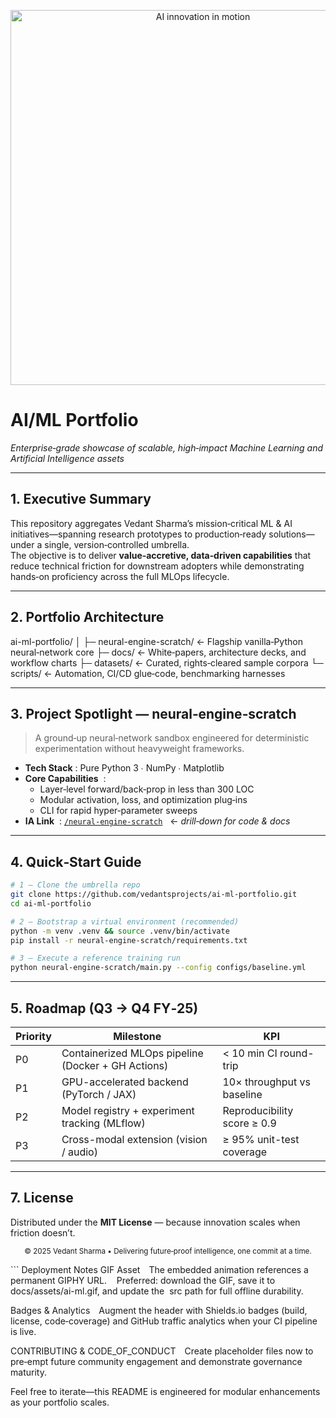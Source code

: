 <!-- README.md  – AI/ML Portfolio -->
<p align="center">
  <img src="https://media.giphy.com/media/26xBwdIuRJiAIqHwA/giphy.gif" alt="AI innovation in motion" width="600"/>
</p>

# **AI/ML Portfolio**  
_Enterprise‑grade showcase of scalable, high‑impact Machine Learning and Artificial Intelligence assets_

---

## 1. Executive Summary
This repository aggregates Vedant Sharma’s mission‑critical ML & AI initiatives—spanning research prototypes to production‑ready solutions—under a single, version‑controlled umbrella.  
The objective is to deliver **value‑accretive, data‑driven capabilities** that reduce technical friction for downstream adopters while demonstrating hands‑on proficiency across the full MLOps lifecycle.

---

## 2. Portfolio Architecture

ai-ml-portfolio/ │ ├─ neural-engine-scratch/ ← Flagship vanilla‑Python neural‑network core ├─ docs/ ← White‑papers, architecture decks, and workflow charts ├─ datasets/ ← Curated, rights‑cleared sample corpora └─ scripts/ ← Automation, CI/CD glue‑code, benchmarking harnesses

---

## 3. Project Spotlight — **neural‑engine‑scratch**
> A ground‑up neural‑network sandbox engineered for deterministic experimentation without heavyweight frameworks.

- **Tech Stack**&nbsp;: Pure Python 3 ∙ NumPy ∙ Matplotlib  
- **Core Capabilities**  :
  - Layer‑level forward/back‑prop in less than 300 LOC  
  - Modular activation, loss, and optimization plug‑ins  
  - CLI for rapid hyper‑parameter sweeps  
- **IA Link**  : [`/neural-engine-scratch`](./neural-engine-scratch/)   ← *drill‑down for code & docs*

---

## 4. Quick‑Start Guide
```bash
# 1 – Clone the umbrella repo
git clone https://github.com/vedantsprojects/ai-ml-portfolio.git
cd ai-ml-portfolio

# 2 – Bootstrap a virtual environment (recommended)
python -m venv .venv && source .venv/bin/activate
pip install -r neural-engine-scratch/requirements.txt

# 3 – Execute a reference training run
python neural-engine-scratch/main.py --config configs/baseline.yml

```

--- --- ----

## 5. Roadmap (Q3 → Q4 FY‑25)

| Priority | Milestone                                         | KPI                            |
|----------|---------------------------------------------------|--------------------------------|
| P0       | Containerized MLOps pipeline (Docker + GH Actions) | < 10 min CI round-trip         |
| P1       | GPU-accelerated backend (PyTorch / JAX)            | 10× throughput vs baseline     |
| P2       | Model registry + experiment tracking (MLflow)      | Reproducibility score ≥ 0.9    |
| P3       | Cross-modal extension (vision / audio)             | ≥ 95% unit-test coverage       |


---

## 7. License

Distributed under the **MIT License** — because innovation scales when friction doesn’t.

<p align="center"> <sub>© 2025 Vedant Sharma • Delivering future‑proof intelligence, one commit at a time.</sub> </p> ```
Deployment Notes
GIF Asset The embedded animation references a permanent GIPHY URL.
   Preferred: download the GIF, save it to docs/assets/ai-ml.gif, and update the <img> src path for full offline durability.

Badges & Analytics Augment the header with Shields.io badges (build, license, code‑coverage) and GitHub traffic analytics when your CI pipeline is live.

CONTRIBUTING & CODE_OF_CONDUCT Create placeholder files now to pre‑empt future community engagement and demonstrate governance maturity.

Feel free to iterate—this README is engineered for modular enhancements as your portfolio scales.
